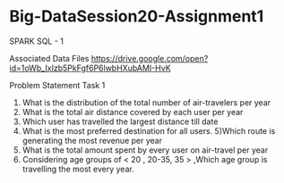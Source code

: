 # Big-DataSession20-Assignment1
SPARK SQL - 1

Associated Data Files
https://drive.google.com/open?id=1oWb_IxIzb5PkFgf6P6lwbHXubAMI-HvK

Problem Statement
Task 1
1) What is the distribution of the total number of air-travelers per year
2) What is the total air distance covered by each user per year
3) Which user has travelled the largest distance till date
4) What is the most preferred destination for all users.
5)Which route is generating the most revenue per year
6) What is the total amount spent by every user on air-travel per year
7) Considering age groups of < 20 , 20-35, 35 > ,Which age group is travelling the most
every year.
